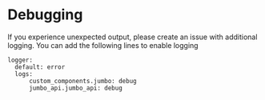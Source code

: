 # Debugging
If you experience unexpected output, please create an issue with additional logging. You can add the following lines to enable logging

```
logger:
  default: error
  logs:
      custom_components.jumbo: debug
      jumbo_api.jumbo_api: debug
```
